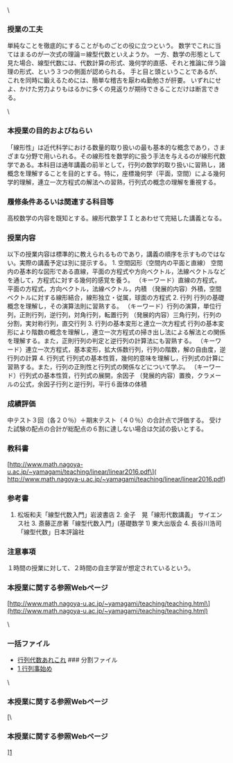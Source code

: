 
\
### 授業の工夫
 単純なことを徹底的にすることがものごとの役に立つという。 数学でこれに当てはまるのが一次式の理論＝線型代数といえようか。 一方、数学の形態として見た場合、線型代数には、代数計算の形式、幾何学的直感、それと推論に伴う論理の形式、という３つの側面が認められる。 手と目と頭ということであるが、これを同時に鍛えるためには、簡単な稽古を厭わぬ勤勉さが肝要。 いずれにせよ、かけた労力よりもはるかに多くの見返りが期待できることだけは断言できる。

\
### 本授業の目的およびねらい
 「線形性」は近代科学における数量的取り扱いの最も基本的な概念であり，さまざまな分野で用いられる。その線形性を数学的に扱う手法を与えるのが線形代数学である。本科目は通年講義の前半として，行列の数学的取り扱いに習熟し，諸概念を理解することを目的とする。特に，座標幾何学（平面，空間）による幾何学的理解，連立一次方程式の解法への習熟，行列式の概念の理解を重視する。 
### 履修条件あるいは関連する科目等
 高校数学の内容を既知とする。線形代数学ＩＩとあわせて完結した講義となる。 
### 授業内容
 以下の授業内容は標準的に教えられるものであり，講義の順序を示すものではない。実際の講義予定は別に提示する。 1. 空間図形（空間内の平面と直線） 空間内の基本的な図形である直線，平面の方程式や方向ベクトル，法線ベクトルなどを通して，方程式に対する幾何的感覚を養う。 （キーワード）直線の方程式，平面の方程式，方向ベクトル，法線ベクトル，内積 （発展的内容）外積，空間ベクトルに対する線形結合，線形独立・従属，球面の方程式 2. 行列 行列の基礎概念を理解し，その演算法則に習熟する。 （キーワード）行列の演算，単位行列，正則行列，逆行列，対角行列，転置行列 （発展的内容）三角行列，行列の分割，実対称行列，直交行列 3. 行列の基本変形と連立一次方程式 行列の基本変形により階数の概念を理解し，連立一次方程式の掃き出し法による解法との関係を理解する。また，正則行列の判定と逆行列の計算法にも習熟する。 （キーワード）連立一次方程式，基本変形，拡大係数行列，行列の階数，解の自由度，逆行列の計算 4. 行列式 行列式の基本性質，幾何的意味を理解し，行列式の計算に習熟する。また，行列の正則性と行列式の関係などについて学ぶ。 （キーワード）行列式の基本性質，行列式の展開，余因子 （発展的内容）置換，クラメールの公式，余因子行列と逆行列，平行６面体の体積 
### 成績評価
 中テスト３回（各２０％）＋期末テスト（４０％）の合計点で評価する。 受けた試験の配点の合計が総配点の６割に達しない場合は欠試の扱いとする。 
### 教科書
 \[http://www.math.nagoya-u.ac.jp/~yamagami/teaching/linear/linear2016.pdf\]( http://www.math.nagoya-u.ac.jp/~yamagami/teaching/linear/linear2016.pdf) 
### 参考書
 1. 松坂和夫「線型代数入門」岩波書店 2. 金子　晃「線形代数講義」 サイエンス社 3. 斎藤正彦著「線型代数入門」(基礎数学 1) 東大出版会 4. 長谷川浩司「線型代数」日本評論社 
### 注意事項
 １時間の授業に対して、２時間の自主学習が想定されているという。 
### 本授業に関する参照Webぺージ
 \[http://www.math.nagoya-u.ac.jp/~yamagami/teaching/teaching.html\](http://www.math.nagoya-u.ac.jp/~yamagami/teaching/teaching.html)

\
### 一括ファイル
- [行列代数あれこれ](/files/611/linear2016.pdf) ### 分割ファイル
- [1 行列事始め](/files/611/linear2016\_1.pdf) 

\
### 本授業に関する参照Webページ
 [\
### 本授業に関する参照Webページ
][1]

 [1]: http://www.math.nagoya-u.ac.jp/~yamagami/teaching/teaching.html
